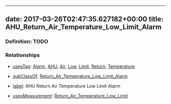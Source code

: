 
---
date: 2017-03-26T02:47:35.627182+00:00
title: AHU_Return_Air_Temperature_Low_Limit_Alarm
---
### Definition: TODO

### Relationships

* [usesTag](https://brickschema.org/schema/1.0/BrickFrame#usesTag): [Alarm](https://brickschema.org/schema/1.0/BrickTag#Alarm), [AHU](https://brickschema.org/schema/1.0/BrickTag#AHU), [Air](https://brickschema.org/schema/1.0/BrickTag#Air), [Low](https://brickschema.org/schema/1.0/BrickTag#Low), [Limit](https://brickschema.org/schema/1.0/BrickTag#Limit), [Return](https://brickschema.org/schema/1.0/BrickTag#Return), [Temperature](https://brickschema.org/schema/1.0/BrickTag#Temperature)

* [subClassOf](http://www.w3.org/2000/01/rdf-schema#subClassOf): [Return_Air_Temperature_Low_Limit_Alarm](https://brickschema.org/schema/1.0/Brick#Return_Air_Temperature_Low_Limit_Alarm)

* [label](http://www.w3.org/2000/01/rdf-schema#label): AHU Return Air Temperature Low Limit Alarm

* [usesMeasurement](https://brickschema.org/schema/1.0/BrickFrame#usesMeasurement): [Return_Air_Temperature_Low_Limit](https://brickschema.org/schema/1.0/Brick#Return_Air_Temperature_Low_Limit)
